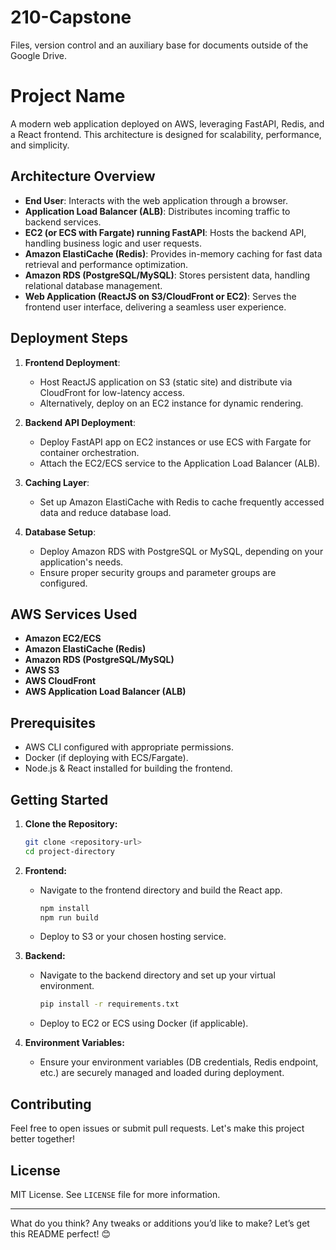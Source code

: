 # 210-Capstone


Files, version control and an auxiliary base for documents outside of the Google Drive. 

# Project Name

A modern web application deployed on AWS, leveraging FastAPI, Redis, and a React frontend. This architecture is designed for scalability, performance, and simplicity.

## Architecture Overview

- **End User**: Interacts with the web application through a browser.
- **Application Load Balancer (ALB)**: Distributes incoming traffic to backend services.
- **EC2 (or ECS with Fargate) running FastAPI**: Hosts the backend API, handling business logic and user requests.
- **Amazon ElastiCache (Redis)**: Provides in-memory caching for fast data retrieval and performance optimization.
- **Amazon RDS (PostgreSQL/MySQL)**: Stores persistent data, handling relational database management.
- **Web Application (ReactJS on S3/CloudFront or EC2)**: Serves the frontend user interface, delivering a seamless user experience.

## Deployment Steps

1. **Frontend Deployment**:
   - Host ReactJS application on S3 (static site) and distribute via CloudFront for low-latency access.
   - Alternatively, deploy on an EC2 instance for dynamic rendering.

2. **Backend API Deployment**:
   - Deploy FastAPI app on EC2 instances or use ECS with Fargate for container orchestration.
   - Attach the EC2/ECS service to the Application Load Balancer (ALB).

3. **Caching Layer**:
   - Set up Amazon ElastiCache with Redis to cache frequently accessed data and reduce database load.

4. **Database Setup**:
   - Deploy Amazon RDS with PostgreSQL or MySQL, depending on your application's needs.
   - Ensure proper security groups and parameter groups are configured.

## AWS Services Used
- **Amazon EC2/ECS**
- **Amazon ElastiCache (Redis)**
- **Amazon RDS (PostgreSQL/MySQL)**
- **AWS S3**
- **AWS CloudFront**
- **AWS Application Load Balancer (ALB)**

## Prerequisites
- AWS CLI configured with appropriate permissions.
- Docker (if deploying with ECS/Fargate).
- Node.js & React installed for building the frontend.

## Getting Started
1. **Clone the Repository:**
   ```bash
   git clone <repository-url>
   cd project-directory
   ```

2. **Frontend:**
   - Navigate to the frontend directory and build the React app.
     ```bash
     npm install
     npm run build
     ```
   - Deploy to S3 or your chosen hosting service.

3. **Backend:**
   - Navigate to the backend directory and set up your virtual environment.
     ```bash
     pip install -r requirements.txt
     ```
   - Deploy to EC2 or ECS using Docker (if applicable).

4. **Environment Variables:**
   - Ensure your environment variables (DB credentials, Redis endpoint, etc.) are securely managed and loaded during deployment.

## Contributing
Feel free to open issues or submit pull requests. Let's make this project better together!

## License
MIT License. See `LICENSE` file for more information.

---

What do you think? Any tweaks or additions you’d like to make? Let’s get this README perfect! 😊

